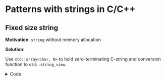 # Patterns with strings in C/C++

## Fixed size string

**Motivation**: 
`string` without memory allocation

**Solution**: 

Use `std::array<char, N>` to hold zero-terminating C-string and conversion function to `std::string_view`.

<details><summary>Code</summary>

```c++
```
</details>
